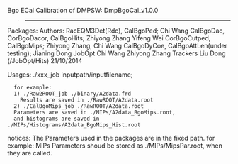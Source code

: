 Bgo ECal Calibration of DMPSW:    DmpBgoCal_v1.0.0
>--------------------------------------------------

Packages:                                   Authors:
RacEQM3Det(Rdc), CalBgoPed;                 Chi Wang
CalBgoDac, CorBgoDacor, CalBgoHits;         Zhiyong Zhang  Yifeng Wei
CorBgoCutped, CalBgoMips;                   Zhiyong Zhang, Chi Wang
CalBgoDyCoe, CalBgoAttLen(under testing);   Jianing Dong
JobOpt                                      Chi Wang Zhiyong Zhang
Trackers                                    Liu Dong (/JobOpt/Hits) 21/10/2014

Usages:
      ./xxx_job inputpath/inputfilename;

      for example:
      1) ./Raw2ROOT_job ./binary/A2data.frd
        Results are saved in ./RawROOT/A2data.root   
      2) ./CalBgoMips_job ./RawROOT/A2data.root
      Parameters are saved in ./MIPs/A2data_BgoMips.root,
      and histograms are saved in ./MIPs/Histograms/A2data_BgoMips_Hist.root


notices:
      The Parameters used in the packages are in the fixed path.
      for example:
      MIPs Parameters shoud be stored as ./MIPs/MipsPar.root, when they are called.


      
                 
